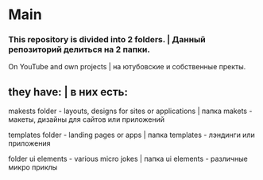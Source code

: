 # Мain
### This repository is divided into 2 folders. | Данный репозиторий делиться на 2 папки.

On YouTube and own projects | на ютубовские и собственные пректы.

## they have: | в них есть:

makests folder - layouts, designs for sites or applications | папка makets - макеты, дизайны для сайтов или приложений

templates folder - landing pages or apps | папка templates - лэндинги или приложения

folder ui elements - various micro jokes | папка ui elements - различные микро приклы

